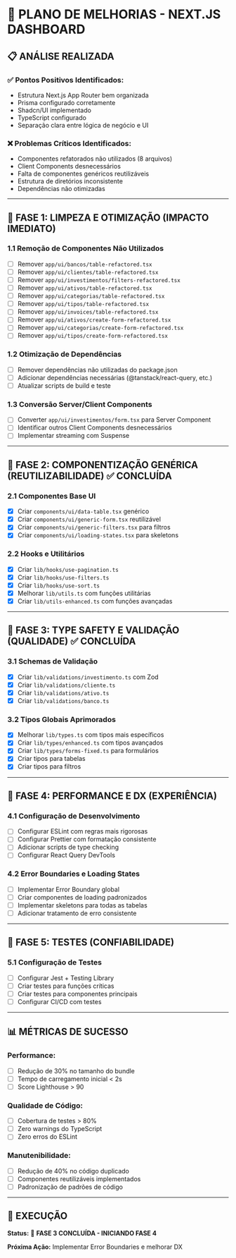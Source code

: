# 🚀 PLANO DE MELHORIAS - NEXT.JS DASHBOARD

## 📋 ANÁLISE REALIZADA

### ✅ Pontos Positivos Identificados:

- Estrutura Next.js App Router bem organizada
- Prisma configurado corretamente
- Shadcn/UI implementado
- TypeScript configurado
- Separação clara entre lógica de negócio e UI

### ❌ Problemas Críticos Identificados:

- Componentes refatorados não utilizados (8 arquivos)
- Client Components desnecessários
- Falta de componentes genéricos reutilizáveis
- Estrutura de diretórios inconsistente
- Dependências não otimizadas

---

## 🎯 FASE 1: LIMPEZA E OTIMIZAÇÃO (IMPACTO IMEDIATO)

### 1.1 Remoção de Componentes Não Utilizados

- [ ] Remover `app/ui/bancos/table-refactored.tsx`
- [ ] Remover `app/ui/clientes/table-refactored.tsx`
- [ ] Remover `app/ui/investimentos/filters-refactored.tsx`
- [ ] Remover `app/ui/ativos/table-refactored.tsx`
- [ ] Remover `app/ui/categorias/table-refactored.tsx`
- [ ] Remover `app/ui/tipos/table-refactored.tsx`
- [ ] Remover `app/ui/invoices/table-refactored.tsx`
- [ ] Remover `app/ui/ativos/create-form-refactored.tsx`
- [ ] Remover `app/ui/categorias/create-form-refactored.tsx`
- [ ] Remover `app/ui/tipos/create-form-refactored.tsx`

### 1.2 Otimização de Dependências

- [ ] Remover dependências não utilizadas do package.json
- [ ] Adicionar dependências necessárias (@tanstack/react-query, etc.)
- [ ] Atualizar scripts de build e teste

### 1.3 Conversão Server/Client Components

- [ ] Converter `app/ui/investimentos/form.tsx` para Server Component
- [ ] Identificar outros Client Components desnecessários
- [ ] Implementar streaming com Suspense

---

## 🎯 FASE 2: COMPONENTIZAÇÃO GENÉRICA (REUTILIZABILIDADE) ✅ **CONCLUÍDA**

### 2.1 Componentes Base UI

- [x] Criar `components/ui/data-table.tsx` genérico
- [x] Criar `components/ui/generic-form.tsx` reutilizável
- [x] Criar `components/ui/generic-filters.tsx` para filtros
- [x] Criar `components/ui/loading-states.tsx` para skeletons

### 2.2 Hooks e Utilitários

- [x] Criar `lib/hooks/use-pagination.ts`
- [x] Criar `lib/hooks/use-filters.ts`
- [x] Criar `lib/hooks/use-sort.ts`
- [x] Melhorar `lib/utils.ts` com funções utilitárias
- [x] Criar `lib/utils-enhanced.ts` com funções avançadas

---

## 🎯 FASE 3: TYPE SAFETY E VALIDAÇÃO (QUALIDADE) ✅ **CONCLUÍDA**

### 3.1 Schemas de Validação

- [x] Criar `lib/validations/investimento.ts` com Zod
- [x] Criar `lib/validations/cliente.ts`
- [x] Criar `lib/validations/ativo.ts`
- [x] Criar `lib/validations/banco.ts`

### 3.2 Tipos Globais Aprimorados

- [x] Melhorar `lib/types.ts` com tipos mais específicos
- [x] Criar `lib/types/enhanced.ts` com tipos avançados
- [x] Criar `lib/types/forms-fixed.ts` para formulários
- [x] Criar tipos para tabelas
- [x] Criar tipos para filtros

---

## 🎯 FASE 4: PERFORMANCE E DX (EXPERIÊNCIA)

### 4.1 Configuração de Desenvolvimento

- [ ] Configurar ESLint com regras mais rigorosas
- [ ] Configurar Prettier com formatação consistente
- [ ] Adicionar scripts de type checking
- [ ] Configurar React Query DevTools

### 4.2 Error Boundaries e Loading States

- [ ] Implementar Error Boundary global
- [ ] Criar componentes de loading padronizados
- [ ] Implementar skeletons para todas as tabelas
- [ ] Adicionar tratamento de erro consistente

---

## 🎯 FASE 5: TESTES (CONFIABILIDADE)

### 5.1 Configuração de Testes

- [ ] Configurar Jest + Testing Library
- [ ] Criar testes para funções críticas
- [ ] Criar testes para componentes principais
- [ ] Configurar CI/CD com testes

---

## 📊 MÉTRICAS DE SUCESSO

### Performance:

- [ ] Redução de 30% no tamanho do bundle
- [ ] Tempo de carregamento inicial < 2s
- [ ] Score Lighthouse > 90

### Qualidade de Código:

- [ ] Cobertura de testes > 80%
- [ ] Zero warnings do TypeScript
- [ ] Zero erros do ESLint

### Manutenibilidade:

- [ ] Redução de 40% no código duplicado
- [ ] Componentes reutilizáveis implementados
- [ ] Padronização de padrões de código

---

## 🚦 EXECUÇÃO

**Status:** 🔄 **FASE 3 CONCLUÍDA - INICIANDO FASE 4**

**Próxima Ação:** Implementar Error Boundaries e melhorar DX
